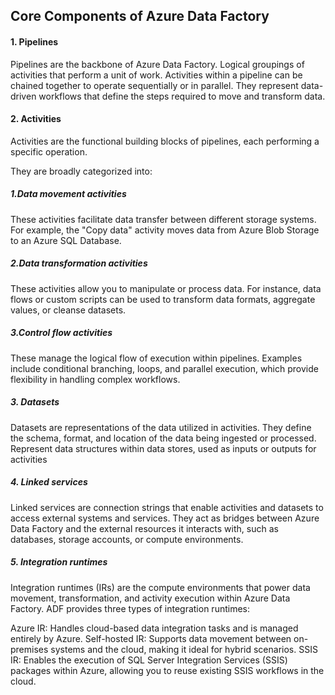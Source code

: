 ## Core Components of Azure Data Factory

#### 1. Pipelines
Pipelines are the backbone of Azure Data Factory. Logical groupings of activities that perform a unit of work.
Activities within a pipeline can be chained together to operate sequentially or in parallel.
They represent data-driven workflows that define the steps required to move and transform data.

#### 2. Activities
Activities are the functional building blocks of pipelines, each performing a specific operation.

They are broadly categorized into:

##### 1.Data movement activities
These activities facilitate data transfer between different storage systems. For example, the "Copy data" activity moves data from Azure Blob Storage to an Azure SQL Database.

##### 2.Data transformation activities
These activities allow you to manipulate or process data. For instance, data flows or custom scripts can be used to transform data formats, aggregate values, or cleanse datasets.

##### 3.Control flow activities
These manage the logical flow of execution within pipelines. Examples include conditional branching, loops, and parallel execution, which provide flexibility in handling complex workflows.

##### 3. Datasets
Datasets are representations of the data utilized in activities. They define the schema, format, and location of the data being ingested or processed.
Represent data structures within data stores, used as inputs or outputs for activities 

##### 4. Linked services
Linked services are connection strings that enable activities and datasets to access external systems and services. 
They act as bridges between Azure Data Factory and the external resources it interacts with, such as databases, storage accounts, or compute environments. 

##### 5. Integration runtimes
Integration runtimes (IRs) are the compute environments that power data movement, transformation, and activity execution within Azure Data Factory. ADF provides three types of integration runtimes:

Azure IR: Handles cloud-based data integration tasks and is managed entirely by Azure.
Self-hosted IR: Supports data movement between on-premises systems and the cloud, making it ideal for hybrid scenarios.
SSIS IR: Enables the execution of SQL Server Integration Services (SSIS) packages within Azure, allowing you to reuse existing SSIS workflows in the cloud.
